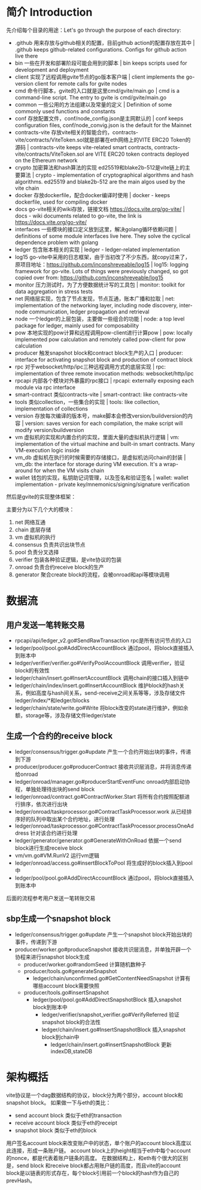 

# 简介 Introduction

先介绍每个目录的用途：Let's go through the purpose of each directory:

- .github 用来存放与github相关的配置，目前github action的配置存放在其中 | .github keeps github-related configurations. Configs for github action live there
- bin 一些在开发和部署阶段可能会用到的脚本 | bin keeps scripts used for development and deployment
- client 实现了远程调用gvite节点的go版本客户端 | client implements the go-version client for remote calls for gvite nodes
- cmd 命令行脚本，gvite的入口就是这里cmd/gvite/main.go | cmd is a command-line script. The entry to gvite is cmd/gvite/main.go
- common 一些公用的方法组建以及常量的定义 | Definition of some commonly used functions and constants
- conf 存放配置文件，conf/node_config.json是主网默认的 | conf keeps configuration files, conf/node_convig.json is the default for the Mainnet
- contracts-vite 存放vite相关的智能合约，contracts-vite/contracts/ViteToken.sol就是部署在eth网络上的VITE ERC20 Token的源码 | contracts-vite keeps vite-related smart contracts, contracts-vite/contracts/ViteToken.sol are VITE ERC20 token contracts deployed on the Ethereum network
- crypto 加密算法和hash算法的实现 ed25519和blake2b-512是vite链上的主要算法 | crypto - implementation of cryptographical algorithms and hash algorithms. ed25519 and blake2b-512 are the main algos used by the vite chain
- docker 存放dockerfile，配合docker编译时使用 | docker - keeps dockerfile, used for compiling docker
- docs go-vite相关的wiki存放，链接文档 https://docs.vite.org/go-vite/ | docs - wiki documents related to go-vite, the link is https://docs.vite.org/go-vite/
- interfaces 一些模块的接口定义放到这里，解决golang循环依赖问题 | definitions of some module interfaces live here. They solve the cyclical dependence problem with golang
- ledger 包含账本相关的实现 | ledger - ledger-related implementation
- log15 go-vite中采用的日志框架，由于当初改了不少东西，就copy过来了，原项目地址：https://github.com/inconshreveable/log15 | log15: logging framework for go-vite. Lots of things were previously changed, so got copied over from: https://github.com/inconshreveable/log15
- monitor 压力测试时，为了方便数据统计写的工具包 | monitor: toolkit for data aggregation in stress tests
- net 网络层实现，包含了节点发现，节点互通，账本广播和拉取 | net: implementation of the networking layer, including node discovery, inter-node communication, ledger propagation and retrieval
- node 一个ledger的上层包装，主要做一些组合的功能 | node: a top level package for ledger, mainly used for composability
- pow 本地实现的pow计算和远程调用pow-client进行计算pow | pow: locally implemented pow calculation and remotely called pow-client for pow calculation
- producer 触发snapshot block和contract block生产的入口 | producer: interface for activating snapshot block and production of contract block
- rpc 对于websocket/http/ipc三种远程调用方式的底层实现 | rpc: implementation of three remote invocation methods: websocket/http/ipc
- rpcapi 内部各个模块对外暴露的rpc接口 | rpcapi: externally exposing each module via rpc interface
- smart-contract 类似contracts-vite | smart-contract: like contracts-vite
- tools 类似collection，一些集合的实现 | tools: like collection, implementation of collections
- version 存放每次编译的版本号，make脚本会修改version/buildversion的内容 | version: saves version for each compilation, the make script will modify version/buildversion
- vm 虚拟机的实现和内置合约的实现，里面大量的虚拟机执行逻辑 | vm: implementation of the virtual machine and built-in smart contracts. Many VM-execution logic inside
- vm_db 虚拟机在执行的时候需要的存储接口，是虚拟机访问chain的封装 | vm_db: the interface for storage during VM execution. It's a wrap-around for when the VM visits chain
- wallet 钱包的实现，私钥助记词管理，以及签名和验证签名 | wallet: wallet implementation - private key/mnemonics/signing/signature verification


然后是gvite的实现整体框架：

主要分为以下几个大的模块：
1. net   网络互通
2. chain 底层存储
3. vm    虚拟机的执行
4. consensus  负责共识出块节点
5. pool  负责分叉选择
6. verifier   包装各种验证逻辑，是vite协议的包装
7. onroad 	  负责合约receive block的生产
8. generator  聚合create block的流程，会被onroad和api等模块调用

# 数据流

## 用户发送一笔转账交易

- rpcapi/api/ledger_v2.go#SendRawTransaction    	 		rpc是所有访问节点的入口
- ledger/pool/pool.go#AddDirectAccountBlock		 			通过pool，将block直接插入到账本中
- ledger/verifier/verifier.go#VerifyPoolAccountBlock  		调用verifier，验证block的有效性
- ledger/chain/insert.go#InsertAccountBlock		 			调用chain的接口插入到链中
- ledger/chain/index/insert.go#InsertAccountBlock           维护block的hash关系，例如高度与hash间关系，send-receive之间关系等等，涉及存储文件ledger/index/*和ledger/blocks
- ledger/chain/state/write.go#Write							将block改变的state进行维护，例如余额，storage等，涉及存储文件ledger/state


## 生成一个合约的receive block

- ledger/consensus/trigger.go#update 										产生一个合约开始出块的事件，传递到下游
- producer/producer.go#producerContract										接收共识层消息，并将消息传递给onroad
- ledger/onroad/manager.go#producerStartEventFunc							onroad内部启动协程，单独处理待出块的send block
- ledger/onroad/contract.go#ContractWorker.Start							将所有合约按照配额进行排序，依次进行出块
- ledger/onroad/taskprocessor.go#ContractTaskProcessor.work					从已经排序好的队列中取出某个合约地址，进行处理
- ledger/onroad/taskprocessor.go#ContractTaskProcessor.processOneAddress 	针对该合约进行处理
- ledger/generator/generator.go#GenerateWithOnRoad							依据一个send block进行生成receive block
- vm/vm.go#VM.RunV2															运行vm逻辑
- ledger/onroad/access.go#insertBlockToPool									将生成好的block插入到pool中
- ledger/pool/pool.go#AddDirectAccountBlock		 							通过pool，将block直接插入到账本中

后面的流程参考用户发送一笔转账交易

## sbp生成一个snapshot block

- ledger/consensus/trigger.go#update 										产生一个snapshot block开始出块的事件，传递到下游
- producer/worker.go#produceSnapshot										接收共识层消息，并单独开辟一个协程来进行snapshot block生成
	- producer/worker.go#randomSeed											计算随机数种子
	- producer/tools.go#generateSnapshot
		- ledger/chain/unconfirmed.go#GetContentNeedSnapshot				计算有哪些account block需要快照
	- producer/tools.go#insertSnapshot										
		- ledger/pool/pool.go#AddDirectSnapshotBlock                        插入snapshot block到账本中
			- ledger/verifier/snapshot_verifier.go#VerifyReferred			验证snapshot block的合法性
			- ledger/chain/insert.go#InsertSnapshotBlock					插入snapshot block到chain中
				- ledger/chain/insert.go#insertSnapshotBlock				更新indexDB,stateDB



# 架构概括

vite协议是一个dag数据结构的协议，block分为两个部分，account block和snapshot block。
如果做一下与eth的类比：
- send account block 类似于eth的transaction
- receive account block 类似于eth的receipt
- snapshot block 类似于eth的block

用户签名account block来改变账户中的状态，单个账户的account block高度以此连接，形成一条账户链。
account block上的height相当于eth中每个account的nonce，都是代表着账户链条的高度。
在数据结构上，和eth有个很大的区别是，send block 和receive block都占用账户链的高度，而且vite的account block是以链表的形式存在，每个block引用前一个block的hash作为自己的prevHash。
